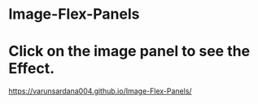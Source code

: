 # Image-Flex-Panels

# Click on the image panel to see the Effect.

https://varunsardana004.github.io/Image-Flex-Panels/

